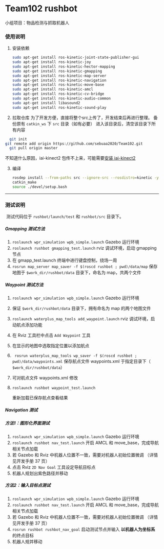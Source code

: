 # Team102 rushbot

小组项目：物品检测与抓取机器人



### 使用说明

1. 安装依赖

   ``` sh
   sudo apt-get install ros-kinetic-joint-state-publisher-gui
   sudo apt-get install ros-kinetic-joy
   sudo apt-get install ros-kinetic-hector-mapping
   sudo apt-get install ros-kinetic-gmapping
   sudo apt-get install ros-kinetic-map-server
   sudo apt-get install ros-kinetic-navigation
   sudo apt-get install ros-kinetic-move-base
   sudo apt-get install ros-kinetic-amcl
   sudo apt-get install ros-kinetic-cv-bridge
   sudo apt-get install ros-kinetic-audio-common
   sudo apt-get install libasound2
   sudo apt-get install ros-kinetic-sound-play
   ```

2. 拉取仓库
为了开发方便，直接将整个src上传了，开发结束后再进行整理。
  备份原有 `catkin_ws` 下 `src` 目录（如有必要）
进入该目录后，清空该目录下所有内容
  
``` sh
  git init
git remote add origin https://github.com/sebuaa2020/Team102.git
  git pull origin master
  ```
  
  不知道什么原因，iai-kinect2 包传不上来，可能需要[安装 iai-kinect2](https://zhuanlan.zhihu.com/p/134058262)


3. 编译

   ``` sh
   rosdep install --from-paths src --ignore-src --rosdistro=kinetic -y
   catkin_make
   source ./devel/setup.bash
   ```

-------------------------------------

### 测试说明

​	测试代码位于 `rushbot/launch/test` 和 `rushbot/src` 目录下。

##### Gmapping 测试方法

1. `roslaunch wpr_simulation wpb_simple.launch`
   Gazebo 运行环境
2. `roslaunch rushbot gmapping_test.launch`
   rviz 调试环境，启动 gmapping 节点
3. 在 gmapp_test.launch 终端中进行键盘控制，绕场一周
4. `rosrun map_server map_saver -f $(roscd rushbot ; pwd)/data/map`
   保存地图于 `$work_dir/rushbot/data` 目录下，命名为 map，共两个文件

##### Waypoint 测试方法

1. `roslaunch wpr_simulation wpb_simple.launch`
   Gazebo 运行环境

2. 保证 `$work_dir/rushbot/data` 目录下，拥有命名为 map 的两个地图文件

3. `roslaunch waterplus_map_tools add_waypoint.launch`
   rviz 调试环境，启动航点添加功能

4. 在 Rviz 工具栏中点击 `Add Waypoint` 工具

5. 在显示的地图中选取指定位置以添加航点

6. ` rosrun waterplus_map_tools wp_saver -f $(roscd rushbot ; pwd)/data/waypoints.xml`
   保存航点文件 waypoints.xml 于指定目录下（ `$work_dir/rushbot/data`）

7. 可对航点文件 waypoints.xml 修改

8. `roslaunch rushbot waypoint_test.launch`

   重新加载已保存航点查看结果

##### Navigation 测试

##### 方法1：图形化界面测试

1. `roslaunch wpr_simulation wpb_simple.launch`
   Gazebo 运行环境
2. `roslaunch rushbot nav_test.launch`
   开启 AMCL 和 move_base，完成导航相关节点加载
3. 若 Gazebo 和 Rviz 中机器人位置不一致，需要对机器人初始位置微调
   （详情见开发手册 37 页）
4. 点击 Rviz `2D Nav Goal` 工具设定导航目标点
5. 机器人规划出紫色路径并移动

##### 方法2：输入目标点测试

1. `roslaunch wpr_simulation wpb_simple.launch`
   Gazebo 运行环境
2. `roslaunch rushbot nav_test.launch`
   开启 AMCL 和 move_base，完成导航相关节点加载
3. 若 Gazebo 和 Rviz 中机器人位置不一致，需要对机器人初始位置微调
   （详情见开发手册 37 页）
4. `rosrun rushbot rushbot_nav_goal`
   启动测试节点并输入 **以机器人为坐标系** 的终点目标
5. 机器人规并移动

